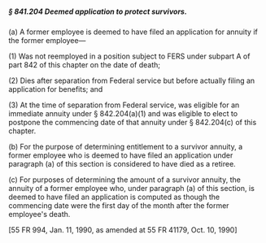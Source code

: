 ##### § 841.204 Deemed application to protect survivors. #####

(a) A former employee is deemed to have filed an application for annuity if the former employee—

(1) Was not reemployed in a position subject to FERS under subpart A of part 842 of this chapter on the date of death;

(2) Dies after separation from Federal service but before actually filing an application for benefits; and

(3) At the time of separation from Federal service, was eligible for an immediate annuity under § 842.204(a)(1) and was eligible to elect to postpone the commencing date of that annuity under § 842.204(c) of this chapter.

(b) For the purpose of determining entitlement to a survivor annuity, a former employee who is deemed to have filed an application under paragraph (a) of this section is considered to have died as a retiree.

(c) For purposes of determining the amount of a survivor annuity, the annuity of a former employee who, under paragraph (a) of this section, is deemed to have filed an application is computed as though the commencing date were the first day of the month after the former employee's death.

[55 FR 994, Jan. 11, 1990, as amended at 55 FR 41179, Oct. 10, 1990]